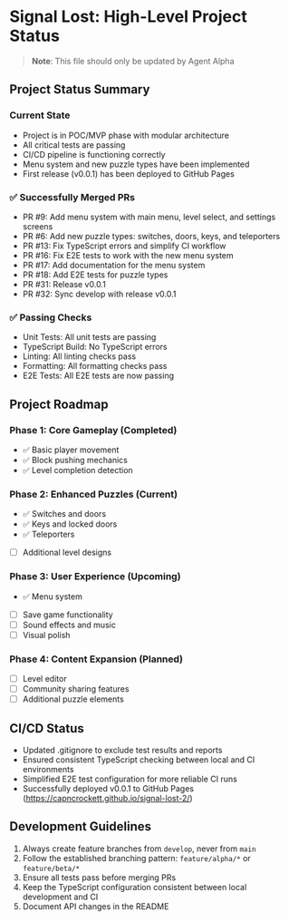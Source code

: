 # Signal Lost: High-Level Project Status

> **Note**: This file should only be updated by Agent Alpha

## Project Status Summary

### Current State

- Project is in POC/MVP phase with modular architecture
- All critical tests are passing
- CI/CD pipeline is functioning correctly
- Menu system and new puzzle types have been implemented
- First release (v0.0.1) has been deployed to GitHub Pages

### ✅ Successfully Merged PRs

- PR #9: Add menu system with main menu, level select, and settings screens
- PR #6: Add new puzzle types: switches, doors, keys, and teleporters
- PR #13: Fix TypeScript errors and simplify CI workflow
- PR #16: Fix E2E tests to work with the new menu system
- PR #17: Add documentation for the menu system
- PR #18: Add E2E tests for puzzle types
- PR #31: Release v0.0.1
- PR #32: Sync develop with release v0.0.1

### ✅ Passing Checks

- Unit Tests: All unit tests are passing
- TypeScript Build: No TypeScript errors
- Linting: All linting checks pass
- Formatting: All formatting checks pass
- E2E Tests: All E2E tests are now passing

## Project Roadmap

### Phase 1: Core Gameplay (Completed)

- ✅ Basic player movement
- ✅ Block pushing mechanics
- ✅ Level completion detection

### Phase 2: Enhanced Puzzles (Current)

- ✅ Switches and doors
- ✅ Keys and locked doors
- ✅ Teleporters
- [ ] Additional level designs

### Phase 3: User Experience (Upcoming)

- ✅ Menu system
- [ ] Save game functionality
- [ ] Sound effects and music
- [ ] Visual polish

### Phase 4: Content Expansion (Planned)

- [ ] Level editor
- [ ] Community sharing features
- [ ] Additional puzzle elements

## CI/CD Status

- Updated .gitignore to exclude test results and reports
- Ensured consistent TypeScript checking between local and CI environments
- Simplified E2E test configuration for more reliable CI runs
- Successfully deployed v0.0.1 to GitHub Pages (https://capncrockett.github.io/signal-lost-2/)

## Development Guidelines

1. Always create feature branches from `develop`, never from `main`
2. Follow the established branching pattern: `feature/alpha/*` or `feature/beta/*`
3. Ensure all tests pass before merging PRs
4. Keep the TypeScript configuration consistent between local development and CI
5. Document API changes in the README
